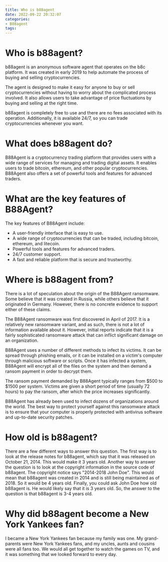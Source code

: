 ```yaml
---
title: Who is b88agent 
date: 2022-09-22 20:32:07
categories:
- B88agent
tags:
---
```



#  Who is b88agent? 

b88agent is an anonymous software agent that operates on the b8c platform. It was created in early 2019 to help automate the process of buying and selling cryptocurrencies.

The agent is designed to make it easy for anyone to buy or sell cryptocurrencies without having to worry about the complicated process involved. It also allows users to take advantage of price fluctuations by buying and selling at the right time.

b88agent is completely free to use and there are no fees associated with its operation. Additionally, it is available 24/7, so you can trade cryptocurrencies whenever you want.

#  What does b88agent do?  

B88Agent is a cryptocurrency trading platform that provides users with a wide range of services for managing and trading digital assets. It enables users to trade bitcoin, ethereum, and other popular cryptocurrencies. B88Agent also offers a set of powerful tools and features for advanced traders. 

# What are the key features of B88Agent? 

The key features of B88Agent include: 

- A user-friendly interface that is easy to use. 
- A wide range of cryptocurrencies that can be traded, including bitcoin, ethereum, and litecoin. 
- Powerful tools and features for advanced traders. 
- 24/7 customer support. 
- A fast and reliable platform that is secure and trustworthy.

#  Where is b88agent from? 

There is a lot of speculation about the origin of the B88Agent ransomware. Some believe that it was created in Russia, while others believe that it originated in Germany. However, there is no concrete evidence to support either of these claims. 

The B88Agent ransomware was first discovered in April of 2017. It is a relatively new ransomware variant, and as such, there is not a lot of information available about it. However, initial reports indicate that it is a fairly sophisticated ransomware attack that can inflict significant damage on an organization. 

B88Agent uses a number of different methods to infect its victims. It can be spread through phishing emails, or it can be installed on a victim's computer through malicious software or scripts. Once it has infected a system, B88Agent will encrypt all of the files on the system and then demand a ransom payment in order to decrypt them. 

The ransom payment demanded by B88Agent typically ranges from $500 to $1500 per system. Victims are given a short period of time (usually 72 hours) to pay the ransom, after which the price increases significantly. 

B88Agent has already been used to infect dozens of organizations around the world. The best way to protect yourself against this ransomware attack is to ensure that your computer is properly protected with antivirus software and up-to-date security patches.

#  How old is b88agent? 
There are a few different ways to answer this question. 
The first way is to look at the release notes for b88agent, which say that it was released on October 21, 2014. This would make it 3 years old. 
Another way to answer the question is to look at the copyright information in the source code of b88agent. The copyright notice says "2014-2018 John Doe". This would mean that b88agent was created in 2014 and is still being maintained as of 2018. So it would be 4 years old. 
Finally, you could ask John Doe how old b88agent is. He would likely say that it is 3 years old. 
So, the answer to the question is that b88agent is 3-4 years old.

#  Why did b88agent become a New York Yankees fan?

I became a New York Yankees fan because my family was one. My grand-parents were New York Yankees fans, and my uncles, aunts and cousins were all fans too. We would all get together to watch the games on TV, and it was something that we looked forward to every day.